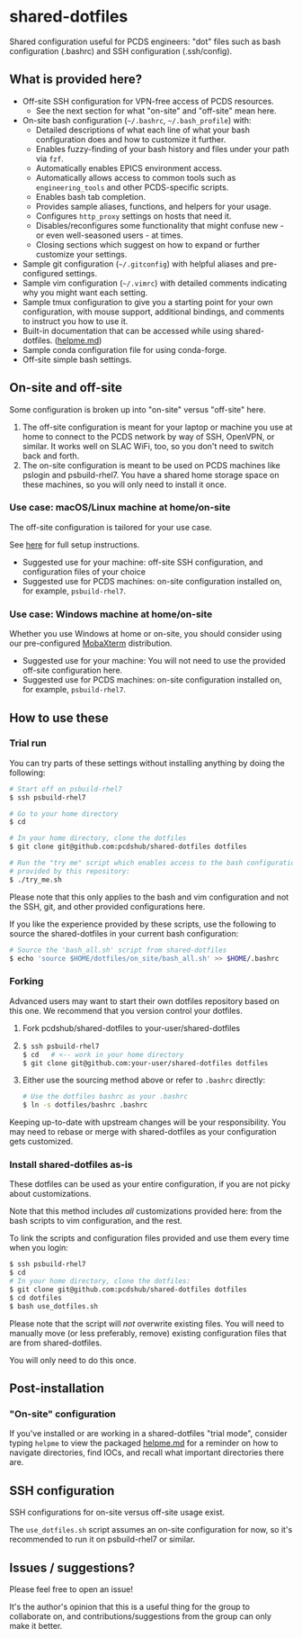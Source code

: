 # shared-dotfiles

Shared configuration useful for PCDS engineers: "dot" files such as bash
configuration (.bashrc) and SSH configuration (.ssh/config).

## What is provided here?

* Off-site SSH configuration for VPN-free access of PCDS resources.
    * See the next section for what "on-site" and "off-site" mean here.
* On-site bash configuration (`~/.bashrc`, `~/.bash_profile`) with:
    * Detailed descriptions of what each line of what your bash configuration
      does and how to customize it further.
    * Enables fuzzy-finding of your bash history and files under your path
      via ``fzf``.
    * Automatically enables EPICS environment access.
    * Automatically allows access to common tools such as `engineering_tools`
      and other PCDS-specific scripts.
    * Enables bash tab completion.
    * Provides sample aliases, functions, and helpers for your usage.
    * Configures `http_proxy` settings on hosts that need it.
    * Disables/reconfigures some functionality that might confuse new - or even
      well-seasoned users - at times.
    * Closing sections which suggest on how to expand or further customize
      your settings.
* Sample git configuration (`~/.gitconfig`) with helpful aliases and
  pre-configured settings.
* Sample vim configuration (`~/.vimrc`) with detailed comments indicating
  why you might want each setting.
* Sample tmux configuration to give you a starting point for your own
  configuration, with mouse support, additional bindings, and comments to
  instruct you how to use it.
* Built-in documentation that can be accessed while using shared-dotfiles.
  ([helpme.md](helpme.md))
* Sample conda configuration file for using conda-forge.
* Off-site simple bash settings.

## On-site and off-site

Some configuration is broken up into "on-site" versus "off-site" here.

1. The off-site configuration is meant for your laptop or machine you use at home
   to connect to the PCDS network by way of SSH, OpenVPN, or similar.
   It works well on SLAC WiFi, too, so you don't need to switch back and forth.
2. The on-site configuration is meant to be used on PCDS machines like pslogin
   and psbuild-rhel7.  You have a shared home storage space on these machines,
   so you will only need to install it once.

### Use case: macOS/Linux machine at home/on-site

The off-site configuration is tailored for your use case.

See [here](https://confluence.slac.stanford.edu/pages/viewpage.action?pageId=320479134) for
full setup instructions.

* Suggested use for your machine: off-site SSH configuration, and configuration files of your choice
* Suggested use for PCDS machines: on-site configuration installed on, for example, ``psbuild-rhel7``.


### Use case: Windows machine at home/on-site

Whether you use Windows at home or on-site, you should consider using our pre-configured
[MobaXterm](https://confluence.slac.stanford.edu/display/PCDS/Windows%3A+How+to+install+and+use+MobaXterm+to+access+PCDS+machines+and+software)
distribution.

* Suggested use for your machine: You will not need to use the provided off-site configuration here.
* Suggested use for PCDS machines: on-site configuration installed on, for example, ``psbuild-rhel7``.

## How to use these

### Trial run

You can try parts of these settings without installing anything by doing the
following:

```bash
# Start off on psbuild-rhel7
$ ssh psbuild-rhel7

# Go to your home directory
$ cd

# In your home directory, clone the dotfiles
$ git clone git@github.com:pcdshub/shared-dotfiles dotfiles

# Run the "try me" script which enables access to the bash configuration
# provided by this repository:
$ ./try_me.sh
```

Please note that this only applies to the bash and vim configuration and not
the SSH, git, and other provided configurations here.

If you like the experience provided by these scripts, use the following to
source the shared-dotfiles in your current bash configuration:

```bash
# Source the 'bash_all.sh' script from shared-dotfiles
$ echo 'source $HOME/dotfiles/on_site/bash_all.sh' >> $HOME/.bashrc
```

### Forking

Advanced users may want to start their own dotfiles repository based on this
one. We recommend that you version control your dotfiles.

1. Fork pcdshub/shared-dotfiles to your-user/shared-dotfiles
2. ```bash
   $ ssh psbuild-rhel7
   $ cd   # <-- work in your home directory
   $ git clone git@github.com:your-user/shared-dotfiles dotfiles
   ```
3. Either use the sourcing method above or refer to ``.bashrc`` directly:
   ```bash
   # Use the dotfiles bashrc as your .bashrc
   $ ln -s dotfiles/bashrc .bashrc
   ```

Keeping up-to-date with upstream changes will be your responsibility.  You
may need to rebase or merge with shared-dotfiles as your configuration
gets customized.

### Install shared-dotfiles as-is

These dotfiles can be used as your entire configuration, if you are not picky
about customizations.

Note that this method includes *all* customizations provided here: from
the bash scripts to vim configuration, and the rest.

To link the scripts and configuration files provided and use them every time
when you login:

```bash
$ ssh psbuild-rhel7
$ cd
# In your home directory, clone the dotfiles:
$ git clone git@github.com:pcdshub/shared-dotfiles dotfiles
$ cd dotfiles
$ bash use_dotfiles.sh
```

Please note that the script will *not* overwrite existing files.  You will need
to manually move (or less preferably, remove) existing configuration files that
are from shared-dotfiles.

You will only need to do this once.

## Post-installation

### "On-site" configuration

If you've installed or are working in a shared-dotfiles "trial mode", consider
typing ``helpme`` to view the packaged [helpme.md](helpme.md) for a reminder
on how to navigate directories, find IOCs, and recall what important
directories there are.

## SSH configuration

SSH configurations for on-site versus off-site usage exist.

The ``use_dotfiles.sh`` script assumes an on-site configuration for now,
so it's recommended to run it on psbuild-rhel7 or similar.

## Issues / suggestions?

Please feel free to open an issue!

It's the author's opinion that this is a useful thing for the group to
collaborate on, and contributions/suggestions from the group can only make it
better.
